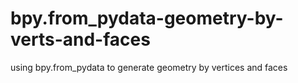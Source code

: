 # bpy.from_pydata-geometry-by-verts-and-faces
using bpy.from_pydata to generate geometry by vertices and faces 
